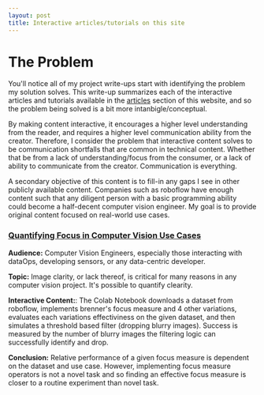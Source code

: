 ```yaml
---
layout: post
title: Interactive articles/tutorials on this site
---
```


# The Problem
You'll notice all of my project write-ups start with identifying the problem my solution solves. This write-up summarizes each of the interactive articles and tutorials available in the [articles](../../articles.md) section of this website, and so the problem being solved is a bit more intanbigle/conceptual. 

By making content interactive, it encourages a higher level understanding from the reader, and requires a higher level communication ability from the creator. Therefore, I consider the problem that interactive content solves to be communication shortfalls that are common in technical content. Whether that be from a lack of understanding/focus from the consumer, or a lack of ability to communicate from the creator. Communication is everything.

A secondary objective of this content is to fill-in any gaps I see in other publicly available content. Companies such as roboflow have enough content such that any diligent person with a basic programming ability could become a half-decent computer vision engineer. My goal is to provide original content focused on real-world use cases. 

### [Quantifying Focus in Computer Vision Use Cases](../../articles/quantifying_focus/)

**Audience:** Computer Vision Engineers, especially those interacting with dataOps, developing sensors, or any data-centric developer.

**Topic:** Image clarity, or lack thereof, is critical for many reasons in any computer vision project. It's possible to quantify clearity.

**Interactive Content:**: The Colab Notebook downloads a dataset from roboflow, implements brenner's focus measure and 4 other variations, evaluates each variations effectiviness on the given dataset, and then simulates a threshold based filter (dropping blurry images). Success is measured by the number of blurry images the filtering logic can successfully identify and drop. 

**Conclusion:** Relative performance of a given focus measure is dependent on the dataset and use case. However, implementing focus measure operators is not a novel task and so finding an effective focus measure is closer to a routine experiment than novel task. 
